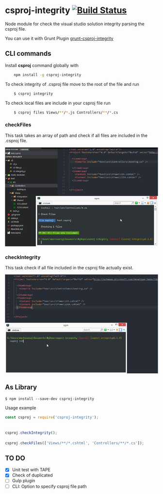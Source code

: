 # csproj-integrity  [![Build Status](https://travis-ci.org/mantovanig/csproj-integrity.svg?branch=master)](https://travis-ci.org/mantovanig/csproj-integrity)
Node module for check the visual studio solution integrity parsing the csproj file.

You can use it with Grunt Plugin [grunt-csproj-integrity](https://github.com/mantovanig/grunt-csproj-integrity)


## CLI commands

Install **csproj** command globally with

```bash
    npm install -g csproj-integrity
```

To check integrity of .csproj file move to the root of the file and run

```bash
    $ csproj integrity
```
To check local files are include in your csproj file run

```bash
    $ csproj files Views/**/*.js Controllers/**/*.cs
```



### **checkFiles**
This task takes an array of path and check if all files are included in the .csproj file.

![alt tag](docs/gif/csprojFiles.gif)



### **checkIntegrity**
This task check if all file included in the csproj file actually exist.

![alt tag](docs/gif/csprojIntegrity.gif)



## As Library

```
$ npm install --save-dev csproj-integrity
```


Usage example
```js
const csproj = require('csproj-integrity');


csproj.checkIntegrity();

csproj.checkFiles(['Views/**/*.cshtml', 'Controllers/**/*.cs']);
```

## TO DO
- [x] Unit test with TAPE
- [x] Check of duplicated
- [ ] Gulp plugin
- [ ] CLI: Option to specify csproj file path
